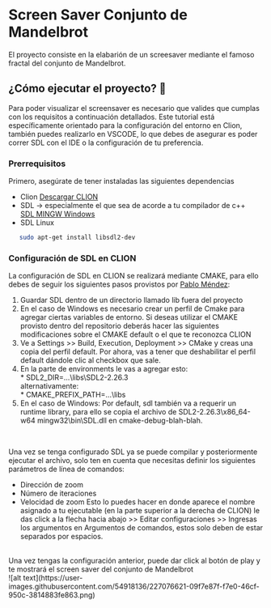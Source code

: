# Screen Saver Conjunto de Mandelbrot
El proyecto consiste en la elabarión de un screesaver mediante el famoso fractal del conjunto de Mandelbrot.<br/>

## ¿Cómo ejecutar el proyecto? 🚀
Para poder visualizar el screensaver es necesario que valides que cumplas con los requisitos a continuación detallados. Este tutorial está específicamente orientado para la configuración del entorno en Clion, también puedes realizarlo en VSCODE, lo que debes de asegurar es poder correr SDL con el IDE o la configuración de tu preferencia.<br/>

### Prerrequisitos
Primero, asegúrate de tener instaladas las siguientes dependencias<br/>

* Clion 
[Descargar CLION](https://www.oracle.com/java/technologies/javase/jdk18-archive-downloads.html)<br/>
* SDL → especialmente el que sea de acorde a tu compilador de c++<br/>
[SDL MINGW Windows](https://github.com/libsdl-org/SDL/releases/download/release-2.26.4/SDL2-devel-2.26.4-mingw.zip)<br/>
* SDL Linux
 ```sh
    sudo apt-get install libsdl2-dev
  ```

### Configuración de SDL en CLION
La configuración de SDL en CLION se realizará mediante CMAKE, para ello debes de seguir los siguientes pasos provistos por [Pablo Méndez](https://github.com/El-Mendez/Paralela-Proyecto1/blob/main/CMakeLists.txt):<br/>

1. Guardar SDL dentro de un directorio llamado lib fuera del proyecto<br/>
 2. En el caso de Windows es necesario crear un perfil de Cmake para agregar ciertas variables de entorno. Si deseas utilizar el CMAKE provisto dentro del              repositorio deberás hacer las siguientes modificaciones sobre el CMAKE default o el que te reconozca CLION<br/>
  1. Ve a Settings >> Build, Execution, Deployment >> CMake y creas una copia del perfil default. Por ahora, vas a tener que deshabilitar el perfil                      default dándole clic al checkbox que sale.<br/>
  2. En la parte de environments le vas a agregar esto:<br/>
                     * SDL2_DIR=...\libs\SDL2-2.26.3 <br/>
                     alternativamente:<br/>
                     * CMAKE_PREFIX_PATH=...\libs <br/>
  3. En el caso de Windows: Por default, sdl también va a requerir un runtime library, para ello se copia el archivo de  SDL2-2.26.3\x86_64-w64          mingw32\bin\SDL.dll en cmake-debug-blah-blah.<br/>
<br/>

Una vez se tenga configurado SDL ya se puede compilar y posteriormente ejecutar el archivo, solo ten en cuenta que necesitas definir los siguientes parámetros de línea de comandos:
* Dirección de zoom
* Número de iteraciones
* Velocidad de zoom
Esto lo puedes hacer en donde aparece el nombre asignado a tu ejecutable (en la parte superior a la derecha de CLION) le das click a la flecha hacia abajo >> Editar configuraciones >> Ingresas los argumentos en Argumentos de comandos, estos solo deben de estar separados por espacios.
<br/>
Una vez tengas la configuración anterior, puede dar click al botón de play y te mostrará el screen saver del conjunto de Mandelbrot<br/>
![alt text](https://user-images.githubusercontent.com/54918136/227076621-09f7e87f-f7e0-46cf-950c-3814883fe863.png)<br/>


